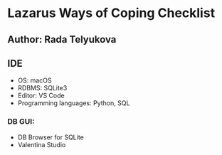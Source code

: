 #   Lazarus Ways of Coping Checklist

## Author: Rada Telyukova

## IDE
* OS:       macOS
* RDBMS:    SQLite3
* Editor:   VS Code
* Programming languages: Python, SQL

### DB GUI:
  - DB Browser for SQLite
  - Valentina Studio

